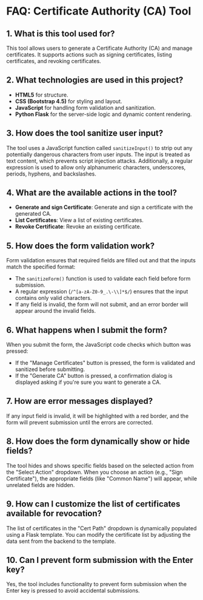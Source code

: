 # FAQ: Certificate Authority (CA) Tool

## 1. What is this tool used for?
This tool allows users to generate a Certificate Authority (CA) and manage certificates. It supports actions such as signing certificates, listing certificates, and revoking certificates.

## 2. What technologies are used in this project?
- **HTML5** for structure.
- **CSS (Bootstrap 4.5)** for styling and layout.
- **JavaScript** for handling form validation and sanitization.
- **Python Flask** for the server-side logic and dynamic content rendering.

## 3. How does the tool sanitize user input?
The tool uses a JavaScript function called `sanitizeInput()` to strip out any potentially dangerous characters from user inputs. The input is treated as text content, which prevents script injection attacks. Additionally, a regular expression is used to allow only alphanumeric characters, underscores, periods, hyphens, and backslashes.

## 4. What are the available actions in the tool?
- **Generate and sign Certificate**: Generate and sign a certificate with the generated CA.
- **List Certificates**: View a list of existing certificates.
- **Revoke Certificate**: Revoke an existing certificate.

## 5. How does the form validation work?
Form validation ensures that required fields are filled out and that the inputs match the specified format:
- The `sanitizeForm()` function is used to validate each field before form submission.
- A regular expression (`/^[a-zA-Z0-9_.\-\\]*$/`) ensures that the input contains only valid characters.
- If any field is invalid, the form will not submit, and an error border will appear around the invalid fields.

## 6. What happens when I submit the form?
When you submit the form, the JavaScript code checks which button was pressed:
- If the "Manage Certificates" button is pressed, the form is validated and sanitized before submitting.
- If the "Generate CA" button is pressed, a confirmation dialog is displayed asking if you're sure you want to generate a CA.

## 7. How are error messages displayed?
If any input field is invalid, it will be highlighted with a red border, and the form will prevent submission until the errors are corrected.

## 8. How does the form dynamically show or hide fields?
The tool hides and shows specific fields based on the selected action from the "Select Action" dropdown. When you choose an action (e.g., "Sign Certificate"), the appropriate fields (like "Common Name") will appear, while unrelated fields are hidden.

## 9. How can I customize the list of certificates available for revocation?
The list of certificates in the "Cert Path" dropdown is dynamically populated using a Flask template. You can modify the certificate list by adjusting the data sent from the backend to the template.

## 10. Can I prevent form submission with the Enter key?
Yes, the tool includes functionality to prevent form submission when the Enter key is pressed to avoid accidental submissions.
